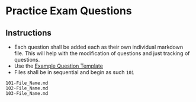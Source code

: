 # Practice Exam Questions






## Instructions

- Each question shall be added each as their own individual markdown file. This will help with the modification of questions and just tracking of questions.
- Use the [Example Question Template](/_Example_Question_Template.md)
- Files shall be in sequential and begin as such `101`
```
101-File_Name.md
102-File_Name.md
103-File_Name.md
```










